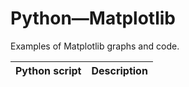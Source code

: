 # Python—Matplotlib

Examples of Matplotlib graphs and code.

| Python script | Description |
| :---          | :---        |
